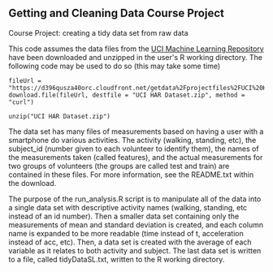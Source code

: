 Getting and Cleaning Data Course Project
----------------------------------------

Course Project: creating a tidy data set from raw data

This code assumes the data files from the [UCI Machine Learning Repository](https://d396qusza40orc.cloudfront.net/getdata%2Fprojectfiles%2FUCI%20HAR%20Dataset.zip) have been downloaded and unzipped in the user's R working directory. The following code may be used to do so (this may take some time)
	
	fileUrl = "https://d396qusza40orc.cloudfront.net/getdata%2Fprojectfiles%2FUCI%20HAR%20Dataset.zip"
	download.file(fileUrl, destfile = "UCI HAR Dataset.zip", method = "curl")
	
	unzip("UCI HAR Dataset.zip")
	

The data set has many files of measurements based on having a user with a smartphone do various activities. The activity (walking, standing, etc), the subject_id (number given to each volunteer to identify them), the names of the measurements taken (called features), and the actual measurements for two groups of volunteers (the groups are called test and train) are contained in these files. For more information, see the README.txt within the download.

The purpose of the run_analysis.R script is to manipulate all of the data into a single data set with descriptive activity names (walking, standing, etc instead of an id number). Then a smaller data set containing only the measurements of mean and standard deviation is created, and each column name is expanded to be more readable (time instead of t, acceleration instead of acc, etc). Then, a data set is created with the average of each variable as it relates to both activity and subject. The last data set is written to a file, called tidyDataSL.txt, written to the R working directory.

